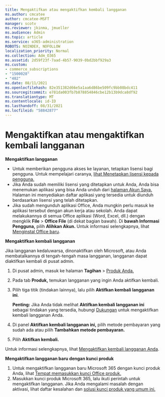 ```yaml
---
title: Mengaktifkan atau mengaktifkan kembali langganan
ms.author: cmcatee
author: cmcatee-MSFT
manager: scotv
ms.reviewer: jkinma, jmueller
ms.audience: Admin
ms.topic: article
ms.service: o365-administration
ROBOTS: NOINDEX, NOFOLLOW
localization_priority: Normal
ms.collection: Adm_O365
ms.assetid: 2d59f23f-7aad-4b57-9039-0bd2bbf929a3
ms.custom:
- commerce_subscriptions
- "1500028"
- "482"
ms.date: 08/11/2021
ms.openlocfilehash: 82e351382d66e5a1aa6d86be509fc9bb08bdc411
ms.sourcegitcommit: e781da003fb7b878854846cbe12b13b9dca8df92
ms.translationtype: MT
ms.contentlocale: id-ID
ms.lasthandoff: 08/31/2021
ms.locfileid: "58842877"
---
```

# <a name="activate-or-reactivate-a-subscription"></a>Mengaktifkan atau mengaktifkan kembali langganan

**Mengaktifkan langganan**

- Untuk memberikan pengguna akses ke layanan, tetapkan lisensi bagi pengguna. Untuk mempelajari caranya, [lihat Menetapkan lisensi kepada pengguna.](https://docs.microsoft.com/microsoft-365/admin/manage/assign-licenses-to-users)
- Jika Anda sudah memiliki lisensi yang ditetapkan untuk Anda, Anda bisa menemukan aplikasi yang bisa Anda unduh dari [halaman Akun Saya.](https://portal.office.com/account/#installs) Halaman ini menyediakan daftar aplikasi yang tersedia untuk diunduh berdasarkan lisensi yang telah ditetapkan.
- Jika sudah mengunduh aplikasi Office, Anda mungkin perlu masuk ke aplikasi tersebut dengan akun kerja atau sekolah. Anda dapat melakukannya di semua Office aplikasi (Word, Excel, dll.) dengan mengklik **File**  >  **Office File** (di dekat bagian bawah). Di **bawah Informasi Pengguna,** pilih **Alihkan Akun.** Untuk informasi selengkapnya, lihat [Menginstal Office baru](https://docs.microsoft.com/microsoft-365/admin/setup/install-applications).

**Mengaktifkan kembali langganan**

Jika langganan kedaluwarsa, dinonaktifkan oleh Microsoft, atau Anda membatalkannya di tengah-tengah masa langganan, langganan dapat diaktifkan kembali di pusat admin.
  
1. Di pusat admin, masuk ke halaman **Tagihan**  >  [Produk Anda.](https://go.microsoft.com/fwlink/p/?linkid=842054)
2. Pada tab **Produk,** temukan langganan yang ingin Anda aktifkan kembali.
3. Pilih tiga titik (tindakan lainnya), lalu pilih **Aktifkan kembali langganan ini**.

    **Penting:** Jika Anda tidak melihat **Aktifkan kembali langganan ini** sebagai tindakan yang tersedia, hubungi [Dukungan](https://go.microsoft.com/fwlink/p/?linkid=518322) untuk mengaktifkan kembali langganan Anda.

4. Di panel **Aktifkan kembali langganan ini,** pilih metode pembayaran yang sudah ada atau pilih **Tambahkan metode pembayaran.**
5. Pilih **Aktifkan kembali.**

Untuk informasi selengkapnya, lihat [Mengaktifkan kembali langganan Anda](https://docs.microsoft.com/microsoft-365/commerce/subscriptions/reactivate-your-subscription).

**Mengaktifkan langganan baru dengan kunci produk**

1. Untuk mengaktifkan langganan baru Microsoft 365 dengan kunci produk Anda, lihat [Tempat memasukkan kunci Office produk.](https://support.office.com/article/where-to-enter-your-office-product-key-0a82e5ae-739e-4b92-a6f4-2ec780c185db)
2. Masukkan kunci produk Microsoft 365, lalu ikuti perintah untuk mengaktifkan langganan. Jika Anda mengalami masalah dengan aktivasi, lihat daftar kesalahan dan [solusi kunci produk yang umum ini.](https://docs.microsoft.com/microsoft-365/commerce/product-key-errors-and-solutions)